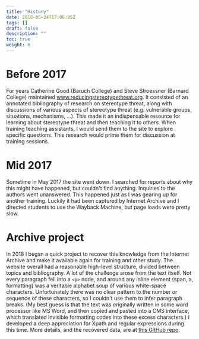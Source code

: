 ```yaml
---
title: "History"
date: 2018-05-24T17:06:05Z
tags: []
draft: false
description: ""
toc: true
weight: 0
---
```


# Before 2017

For years Catherine Good (Baruch College) and Steve Stroessner (Barnard College) maintained www.reducingstereotypethreat.org. It consisted of an annotated bibliography of research on stereotype threat, along with discussions of various aspects of stereotype threat (e.g. vulnerable groups, situations, mechanisms, ...). This made it an indispensable resource for learning about stereotype threat and then teaching it to others. When training teaching assistants, I would send them to the site to explore specific questions. This research would prime them for discussion at training sessions.

# Mid 2017

Sometime in May 2017 the site went down. I searched for reports about why this might have happened, but couldn't find anything. Inquiries to the authors went unanswered. This happened just as I was gearing up for another training. Luckily it had been captured by Internet Archive and I directed students to use the Wayback Machine, but page loads were pretty slow.

# Archive project

In 2018 I began a quick project to recover this knowledge from the Internet Archive and make it available again for training and other study. The website overall had a reasonable high-level structure, divided between topics and bibliography. A lot of the challenge arose from the text itself. Not every paragraph fell into a `<p>` node, and around any inline element (span, a, formatting) was a veritable alphabet soup of various white-space characters. Unfortunately there was no clear pattern to the number or sequence of these characters, so I couldn't use them to infer paragraph breaks. (My best guess is that the text was originally written in some word processor like MS Word, and then copied and pasted into a CMS interface, which translated invisible formatting codes into these excess characters.) I developed a deep appreciation for Xpath and regular expressions during this time. More details, and the recovered data, are at [this GitHub repo](https://github.com/garcias/rst-archive).
